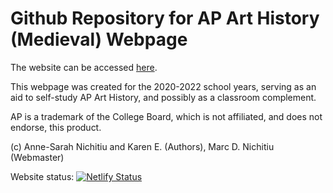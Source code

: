 # Github Repository for AP Art History (Medieval) Webpage

The website can be accessed [here]((http://medieval.latinfolk.org)).

This webpage was created for the 2020-2022 school years, serving as an aid to self-study AP Art History, and possibly as a classroom complement.

AP is a trademark of the College Board, which is not affiliated, and does not endorse, this product.

(c) Anne-Sarah Nichitiu and Karen E. (Authors), Marc D. Nichitiu (Webmaster)

Website status: [![Netlify Status](https://api.netlify.com/api/v1/badges/ec32d96e-6df9-4e23-8c58-b67066db2e74/deploy-status)](https://app.netlify.com/sites/medieval-art-history/deploys)
